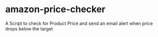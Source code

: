 # amazon-price-checker
A Script to check for Product Price and send an email alert when price drops below the target
